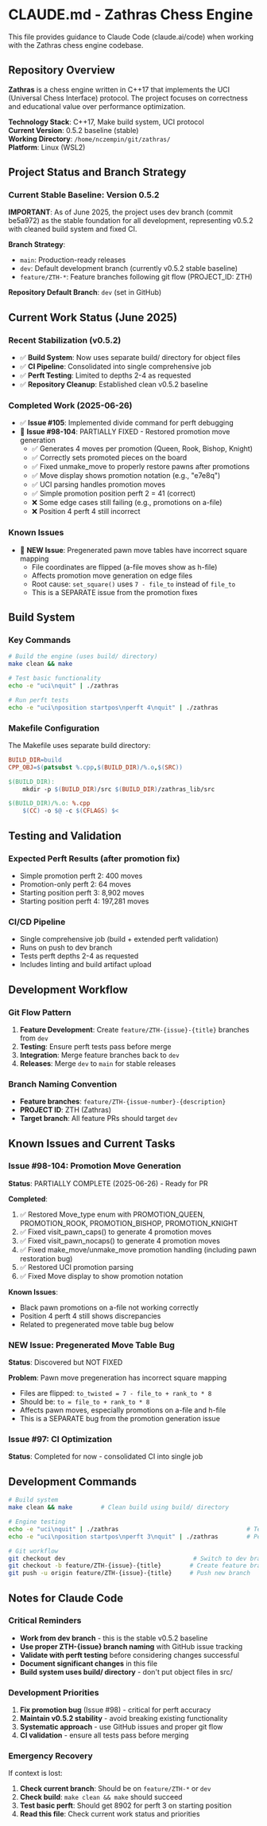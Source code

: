 # CLAUDE.md - Zathras Chess Engine

This file provides guidance to Claude Code (claude.ai/code) when working with the Zathras chess engine codebase.

## Repository Overview

**Zathras** is a chess engine written in C++17 that implements the UCI (Universal Chess Interface) protocol. The project focuses on correctness and educational value over performance optimization.

**Technology Stack**: C++17, Make build system, UCI protocol  
**Current Version**: 0.5.2 baseline (stable)  
**Working Directory**: `/home/nczempin/git/zathras/`  
**Platform**: Linux (WSL2)

## Project Status and Branch Strategy

### Current Stable Baseline: Version 0.5.2

**IMPORTANT**: As of June 2025, the project uses dev branch (commit be5a972) as the stable foundation for all development, representing v0.5.2 with cleaned build system and fixed CI.

**Branch Strategy**:
- `main`: Production-ready releases 
- `dev`: Default development branch (currently v0.5.2 stable baseline)
- `feature/ZTH-*`: Feature branches following git flow (PROJECT_ID: ZTH)

**Repository Default Branch**: `dev` (set in GitHub)

## Current Work Status (June 2025)

### Recent Stabilization (v0.5.2)
- ✅ **Build System**: Now uses separate build/ directory for object files
- ✅ **CI Pipeline**: Consolidated into single comprehensive job
- ✅ **Perft Testing**: Limited to depths 2-4 as requested
- ✅ **Repository Cleanup**: Established clean v0.5.2 baseline

### Completed Work (2025-06-26)
- ✅ **Issue #105**: Implemented divide command for perft debugging
- 🔄 **Issue #98-104**: PARTIALLY FIXED - Restored promotion move generation
  - ✅ Generates 4 moves per promotion (Queen, Rook, Bishop, Knight)
  - ✅ Correctly sets promoted pieces on the board
  - ✅ Fixed unmake_move to properly restore pawns after promotions
  - ✅ Move display shows promotion notation (e.g., "e7e8q")
  - ✅ UCI parsing handles promotion moves
  - ✅ Simple promotion position perft 2 = 41 (correct)
  - ❌ Some edge cases still failing (e.g., promotions on a-file)
  - ❌ Position 4 perft 4 still incorrect

### Known Issues
- 🐛 **NEW Issue**: Pregenerated pawn move tables have incorrect square mapping
  - File coordinates are flipped (a-file moves show as h-file)
  - Affects promotion move generation on edge files
  - Root cause: `set_square()` uses `7 - file_to` instead of `file_to`
  - This is a SEPARATE issue from the promotion fixes

## Build System

### Key Commands

```bash
# Build the engine (uses build/ directory)
make clean && make

# Test basic functionality  
echo -e "uci\nquit" | ./zathras

# Run perft tests
echo -e "uci\nposition startpos\nperft 4\nquit" | ./zathras
```

### Makefile Configuration

The Makefile uses separate build directory:

```makefile
BUILD_DIR=build
CPP_OBJ=$(patsubst %.cpp,$(BUILD_DIR)/%.o,$(SRC))

$(BUILD_DIR):
	mkdir -p $(BUILD_DIR)/src $(BUILD_DIR)/zathras_lib/src

$(BUILD_DIR)/%.o: %.cpp
	$(CC) -o $@ -c $(CFLAGS) $<
```

## Testing and Validation

### Expected Perft Results (after promotion fix)
- Simple promotion perft 2: 400 moves
- Promotion-only perft 2: 64 moves
- Starting position perft 3: 8,902 moves
- Starting position perft 4: 197,281 moves

### CI/CD Pipeline
- Single comprehensive job (build + extended perft validation)
- Runs on push to dev branch
- Tests perft depths 2-4 as requested
- Includes linting and build artifact upload

## Development Workflow

### Git Flow Pattern
1. **Feature Development**: Create `feature/ZTH-{issue}-{title}` branches from `dev`
2. **Testing**: Ensure perft tests pass before merge
3. **Integration**: Merge feature branches back to `dev` 
4. **Releases**: Merge `dev` to `main` for stable releases

### Branch Naming Convention
- **Feature branches**: `feature/ZTH-{issue-number}-{description}`
- **PROJECT ID**: ZTH (Zathras)
- **Target branch**: All feature PRs should target `dev`

## Known Issues and Current Tasks

### Issue #98-104: Promotion Move Generation
**Status**: PARTIALLY COMPLETE (2025-06-26) - Ready for PR

**Completed**:
1. ✅ Restored Move_type enum with PROMOTION_QUEEN, PROMOTION_ROOK, PROMOTION_BISHOP, PROMOTION_KNIGHT
2. ✅ Fixed visit_pawn_caps() to generate 4 promotion moves  
3. ✅ Fixed visit_pawn_nocaps() to generate 4 promotion moves
4. ✅ Fixed make_move/unmake_move promotion handling (including pawn restoration bug)
5. ✅ Restored UCI promotion parsing
6. ✅ Fixed Move display to show promotion notation

**Known Issues**:
- Black pawn promotions on a-file not working correctly
- Position 4 perft 4 still shows discrepancies
- Related to pregenerated move table bug below

### NEW Issue: Pregenerated Move Table Bug
**Status**: Discovered but NOT FIXED

**Problem**: Pawn move pregeneration has incorrect square mapping
- Files are flipped: `to_twisted = 7 - file_to + rank_to * 8`
- Should be: `to = file_to + rank_to * 8`
- Affects pawn moves, especially promotions on a-file and h-file
- This is a SEPARATE bug from the promotion generation issue

### Issue #97: CI Optimization
**Status**: Completed for now - consolidated CI into single job

## Development Commands
```bash
# Build system
make clean && make        # Clean build using build/ directory

# Engine testing  
echo -e "uci\nquit" | ./zathras                                    # Test UCI interface
echo -e "uci\nposition startpos\nperft 3\nquit" | ./zathras        # Performance test

# Git workflow
git checkout dev                                    # Switch to dev branch
git checkout -b feature/ZTH-{issue}-{title}        # Create feature branch
git push -u origin feature/ZTH-{issue}-{title}     # Push new branch
```

## Notes for Claude Code

### Critical Reminders
- **Work from dev branch** - this is the stable v0.5.2 baseline
- **Use proper ZTH-{issue} branch naming** with GitHub issue tracking
- **Validate with perft testing** before considering changes successful
- **Document significant changes** in this file
- **Build system uses build/ directory** - don't put object files in src/

### Development Priorities
1. **Fix promotion bug** (Issue #98) - critical for perft accuracy
2. **Maintain v0.5.2 stability** - avoid breaking existing functionality
3. **Systematic approach** - use GitHub issues and proper git flow
4. **CI validation** - ensure all tests pass before merging

### Emergency Recovery
If context is lost:
1. **Check current branch**: Should be on `feature/ZTH-*` or `dev`
2. **Check build**: `make clean && make` should succeed
3. **Test basic perft**: Should get 8902 for perft 3 on starting position
4. **Read this file**: Check current work status and priorities